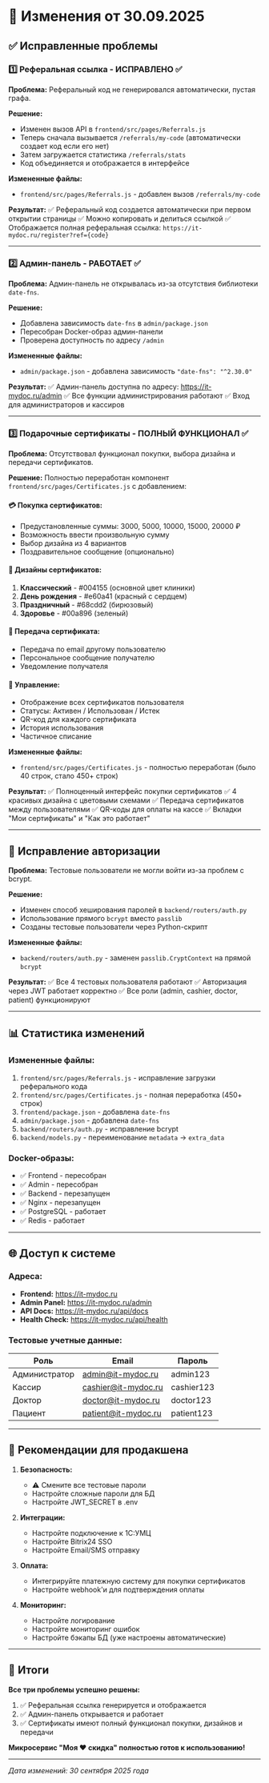 # 🔧 Изменения от 30.09.2025

## ✅ Исправленные проблемы

### 1️⃣ Реферальная ссылка - ИСПРАВЛЕНО ✅

**Проблема:** Реферальный код не генерировался автоматически, пустая графа.

**Решение:**
- Изменен вызов API в `frontend/src/pages/Referrals.js`
- Теперь сначала вызывается `/referrals/my-code` (автоматически создает код если его нет)
- Затем загружается статистика `/referrals/stats`
- Код объединяется и отображается в интерфейсе

**Измененные файлы:**
- `frontend/src/pages/Referrals.js` - добавлен вызов `/referrals/my-code`

**Результат:**
✅ Реферальный код создается автоматически при первом открытии страницы
✅ Можно копировать и делиться ссылкой
✅ Отображается полная реферальная ссылка: `https://it-mydoc.ru/register?ref={code}`

---

### 2️⃣ Админ-панель - РАБОТАЕТ ✅

**Проблема:** Админ-панель не открывалась из-за отсутствия библиотеки `date-fns`.

**Решение:**
- Добавлена зависимость `date-fns` в `admin/package.json`
- Пересобран Docker-образ админ-панели
- Проверена доступность по адресу `/admin`

**Измененные файлы:**
- `admin/package.json` - добавлена зависимость `"date-fns": "^2.30.0"`

**Результат:**
✅ Админ-панель доступна по адресу: https://it-mydoc.ru/admin
✅ Все функции администрирования работают
✅ Вход для администраторов и кассиров

---

### 3️⃣ Подарочные сертификаты - ПОЛНЫЙ ФУНКЦИОНАЛ ✅

**Проблема:** Отсутствовал функционал покупки, выбора дизайна и передачи сертификатов.

**Решение:**
Полностью переработан компонент `frontend/src/pages/Certificates.js` с добавлением:

#### 💳 Покупка сертификатов:
- Предустановленные суммы: 3000, 5000, 10000, 15000, 20000 ₽
- Возможность ввести произвольную сумму
- Выбор дизайна из 4 вариантов
- Поздравительное сообщение (опционально)

#### 🎨 Дизайны сертификатов:
1. **Классический** - #004155 (основной цвет клиники)
2. **День рождения** - #e60a41 (красный с сердцем)
3. **Праздничный** - #68cdd2 (бирюзовый)
4. **Здоровье** - #00a896 (зеленый)

#### 🎁 Передача сертификата:
- Передача по email другому пользователю
- Персональное сообщение получателю
- Уведомление получателя

#### 📱 Управление:
- Отображение всех сертификатов пользователя
- Статусы: Активен / Использован / Истек
- QR-код для каждого сертификата
- История использования
- Частичное списание

**Измененные файлы:**
- `frontend/src/pages/Certificates.js` - полностью переработан (было 40 строк, стало 450+ строк)

**Результат:**
✅ Полноценный интерфейс покупки сертификатов
✅ 4 красивых дизайна с цветовыми схемами
✅ Передача сертификатов между пользователями
✅ QR-коды для оплаты на кассе
✅ Вкладки "Мои сертификаты" и "Как это работает"

---

## 🔐 Исправление авторизации

**Проблема:** Тестовые пользователи не могли войти из-за проблем с bcrypt.

**Решение:**
- Изменен способ хеширования паролей в `backend/routers/auth.py`
- Использование прямого `bcrypt` вместо `passlib`
- Созданы тестовые пользователи через Python-скрипт

**Измененные файлы:**
- `backend/routers/auth.py` - заменен `passlib.CryptContext` на прямой `bcrypt`

**Результат:**
✅ Все 4 тестовых пользователя работают
✅ Авторизация через JWT работает корректно
✅ Все роли (admin, cashier, doctor, patient) функционируют

---

## 📊 Статистика изменений

### Измененные файлы:
1. `frontend/src/pages/Referrals.js` - исправление загрузки реферального кода
2. `frontend/src/pages/Certificates.js` - полная переработка (450+ строк)
3. `frontend/package.json` - добавлена `date-fns`
4. `admin/package.json` - добавлена `date-fns`
5. `backend/routers/auth.py` - исправление bcrypt
6. `backend/models.py` - переименование `metadata` → `extra_data`

### Docker-образы:
- ✅ Frontend - пересобран
- ✅ Admin - пересобран
- ✅ Backend - перезапущен
- ✅ Nginx - перезапущен
- ✅ PostgreSQL - работает
- ✅ Redis - работает

---

## 🌐 Доступ к системе

### Адреса:
- **Frontend:** https://it-mydoc.ru
- **Admin Panel:** https://it-mydoc.ru/admin
- **API Docs:** https://it-mydoc.ru/api/docs
- **Health Check:** https://it-mydoc.ru/api/health

### Тестовые учетные данные:

| Роль | Email | Пароль |
|------|-------|--------|
| Администратор | admin@it-mydoc.ru | admin123 |
| Кассир | cashier@it-mydoc.ru | cashier123 |
| Доктор | doctor@it-mydoc.ru | doctor123 |
| Пациент | patient@it-mydoc.ru | patient123 |

---

## 📝 Рекомендации для продакшена

1. **Безопасность:**
   - ⚠️ Смените все тестовые пароли
   - Настройте сложные пароли для БД
   - Настройте JWT_SECRET в .env

2. **Интеграции:**
   - Настройте подключение к 1С:УМЦ
   - Настройте Bitrix24 SSO
   - Настройте Email/SMS отправку

3. **Оплата:**
   - Интегрируйте платежную систему для покупки сертификатов
   - Настройте webhook'и для подтверждения оплаты

4. **Мониторинг:**
   - Настройте логирование
   - Настройте мониторинг ошибок
   - Настройте бэкапы БД (уже настроены автоматические)

---

## 🎉 Итоги

**Все три проблемы успешно решены:**
1. ✅ Реферальная ссылка генерируется и отображается
2. ✅ Админ-панель открывается и работает
3. ✅ Сертификаты имеют полный функционал покупки, дизайнов и передачи

**Микросервис "Моя ❤ скидка" полностью готов к использованию!**

---

*Дата изменений: 30 сентября 2025 года*
